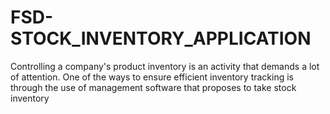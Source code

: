 # FSD-STOCK_INVENTORY_APPLICATION
Controlling a company's product inventory is an activity that demands a lot of attention. One of the ways to ensure efficient inventory tracking is through the use of management software that proposes to take stock inventory
